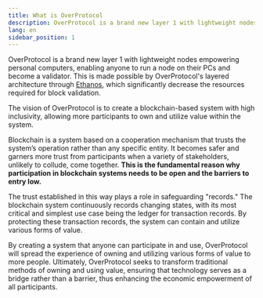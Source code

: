 ```yaml
---
title: What is OverProtocol
description: OverProtocol is a brand new layer 1 with lightweight nodes empowering personal computers, enabling anyone to run a node on their PCs and become a validator.
lang: en
sidebar_position: 1
---
```


OverProtocol is a brand new layer 1 with lightweight nodes empowering personal computers, enabling anyone to run a node on their PCs and become a validator. This is made possible by OverProtocol's layered architecture through [Ethanos](../learn/key-features/layered-architecture/ethanos), which significantly decrease the resources required for block validation.

The vision of OverProtocol is to create a blockchain-based system with high inclusivity, allowing more participants to own and utilize value within the system.

Blockchain is a system based on a cooperation mechanism that trusts the system’s operation rather than any specific entity. It becomes safer and garners more trust from participants when a variety of stakeholders, unlikely to collude, come together. **This is the fundamental reason why participation in blockchain systems needs to be open and the barriers to entry low.**

The trust established in this way plays a role in safeguarding "records." The blockchain system continuously records changing states, with its most critical and simplest use case being the ledger for transaction records. By protecting these transaction records, the system can contain and utilize various forms of value.

By creating a system that anyone can participate in and use, OverProtocol will spread the experience of owning and utilizing various forms of value to more people. Ultimately, OverProtocol seeks to transform traditional methods of owning and using value, ensuring that technology serves as a bridge rather than a barrier, thus enhancing the economic empowerment of all participants.
